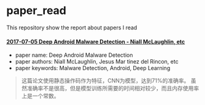 # paper_read

This repository show the report about papers I read


#### [2017-07-05 Deep Android Malware Detection - Niall McLaughlin, etc](https://github.com/aszhaoweiguo/paper_read/blob/master/papers/Deep_Android_Malware_Detection.md)
* paper name: Deep Android Malware Detection <br />
* paper authors: Niall McLaughlin, Jesus Mar tinez del Rincon, etc <br />
* paper keywords: Malware Detection, Android, Deep Learning <br />

>这篇论文使用静态操作码作为特征，CNN为模型，达到71%的准确率。
>虽然准确率不是很高，但是模型训练所需要的时间相对较少，而且内存使用率上是一个常数。
